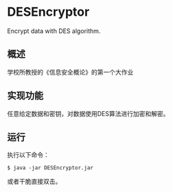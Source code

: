 # DESEncryptor
Encrypt data with DES algorithm.  

概述
-----
学校所教授的《信息安全概论》的第一个大作业

实现功能
-----
任意给定数据和密钥，对数据使用DES算法进行加密和解密。

运行
-----
执行以下命令：
```
$ java -jar DESEncryptor.jar
```
或者干脆直接双击。
